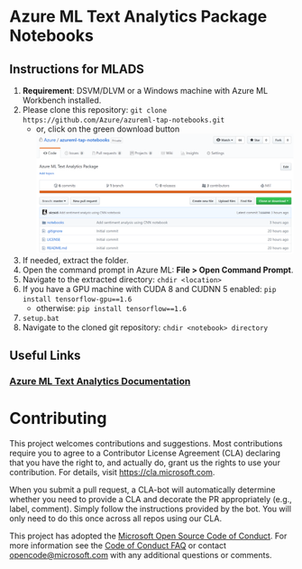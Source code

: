# Azure ML Text Analytics Package Notebooks

## Instructions for MLADS

1. **Requirement**: DSVM/DLVM or a Windows machine with Azure ML Workbench installed.
1. Please clone this repository: `git clone https://github.com/Azure/azureml-tap-notebooks.git`
    - or, click on the green download button ![](imgs/download-gh.PNG)
1. If needed, extract the folder.
1. Open the command prompt in Azure ML: **File > Open Command Prompt**.
1. Navigate to the extracted directory: `chdir <location>`
1. If you have a GPU machine with CUDA 8 and CUDNN 5 enabled:
    `pip install tensorflow-gpu==1.6`
    - otherwise:
    `pip install tensorflow==1.6`
1. `setup.bat`
1. Navigate to the cloned git repository: `chdir <notebook> directory`

## Useful Links

### [Azure ML Text Analytics Documentation](https://docs.microsoft.com/en-us/azure/machine-learning/service/reference-python-package-overview#azure-ml-package-for-text-analytics)

# Contributing

This project welcomes contributions and suggestions.  Most contributions require you to agree to a
Contributor License Agreement (CLA) declaring that you have the right to, and actually do, grant us
the rights to use your contribution. For details, visit https://cla.microsoft.com.

When you submit a pull request, a CLA-bot will automatically determine whether you need to provide
a CLA and decorate the PR appropriately (e.g., label, comment). Simply follow the instructions
provided by the bot. You will only need to do this once across all repos using our CLA.

This project has adopted the [Microsoft Open Source Code of Conduct](https://opensource.microsoft.com/codeofconduct/).
For more information see the [Code of Conduct FAQ](https://opensource.microsoft.com/codeofconduct/faq/) or
contact [opencode@microsoft.com](mailto:opencode@microsoft.com) with any additional questions or comments.
